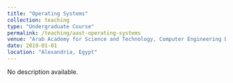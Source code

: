 ```yaml
---
title: "Operating Systems"
collection: teaching
type: "Undergraduate Course"
permalink: /teaching/aast-operating-systems
venue: "Arab Academy for Science and Technology, Computer Engineering Department"
date: 2019-01-01
location: "Alexandria, Egypt"
---
```


No description available.